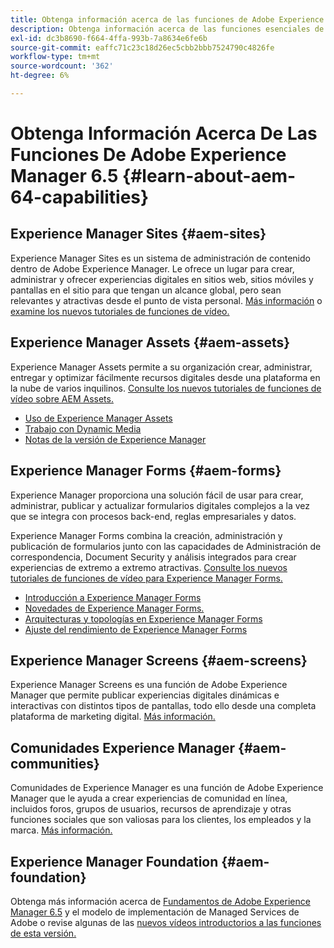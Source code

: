 ```yaml
---
title: Obtenga información acerca de las funciones de Adobe Experience Manager 6.5
description: Obtenga información acerca de las funciones esenciales de Adobe Experience Manager 6.5.
exl-id: dc3b8690-f664-4ffa-993b-7a8634e6fe6b
source-git-commit: eaffc71c23c18d26ec5cbb2bbb7524790c4826fe
workflow-type: tm+mt
source-wordcount: '362'
ht-degree: 6%

---
```


# Obtenga Información Acerca De Las Funciones De Adobe Experience Manager 6.5 {#learn-about-aem-64-capabilities}

## Experience Manager Sites {#aem-sites}

Experience Manager Sites es un sistema de administración de contenido dentro de Adobe Experience Manager. Le ofrece un lugar para crear, administrar y ofrecer experiencias digitales en sitios web, sitios móviles y pantallas en el sitio para que tengan un alcance global, pero sean relevantes y atractivas desde el punto de vista personal. [Más información](https://business.adobe.com/products/experience-manager/sites/web-content-management.html) o [examine los nuevos tutoriales de funciones de vídeo.](https://experienceleague.adobe.com/docs/experience-manager-learn/sites/overview.html?lang=es)

## Experience Manager Assets {#aem-assets}

Experience Manager Assets permite a su organización crear, administrar, entregar y optimizar fácilmente recursos digitales desde una plataforma en la nube de varios inquilinos. [Consulte los nuevos tutoriales de funciones de vídeo sobre AEM Assets.](https://experienceleague.adobe.com/docs/experience-manager-learn/assets/overview.html?lang=en)

* [Uso de Experience Manager Assets](/help/assets/manage-assets.md)
* [Trabajo con Dynamic Media](/help/assets/dynamic-media.md)
* [Notas de la versión de Experience Manager](/help/release-notes/release-notes.md)

## Experience Manager Forms {#aem-forms}

Experience Manager proporciona una solución fácil de usar para crear, administrar, publicar y actualizar formularios digitales complejos a la vez que se integra con procesos back-end, reglas empresariales y datos.

Experience Manager Forms combina la creación, administración y publicación de formularios junto con las capacidades de Administración de correspondencia, Document Security y análisis integrados para crear experiencias de extremo a extremo atractivas. [Consulte los nuevos tutoriales de funciones de vídeo para Experience Manager Forms.](https://experienceleague.adobe.com/docs/experience-manager-learn/assets/overview.html?lang=en)

* [Introducción a Experience Manager Forms](/help/forms/using/introduction-aem-forms.md)
* [Novedades de Experience Manager Forms.](/help/forms/using/whats-new.md)
* [Arquitecturas y topologías en Experience Manager Forms](/help/forms/using/aem-forms-architecture-deployment.md)
* [Ajuste del rendimiento de Experience Manager Forms](/help/forms/using/performance-tuning-aem-forms.md)

## Experience Manager Screens {#aem-screens}

Experience Manager Screens es una función de Adobe Experience Manager que permite publicar experiencias digitales dinámicas e interactivas con distintos tipos de pantallas, todo ello desde una completa plataforma de marketing digital. [Más información.](https://experienceleague.adobe.com/docs/experience-manager-screens/user-guide/aem-screens-introduction.html?lang=es)

## Comunidades Experience Manager {#aem-communities}

Comunidades de Experience Manager es una función de Adobe Experience Manager que le ayuda a crear experiencias de comunidad en línea, incluidos foros, grupos de usuarios, recursos de aprendizaje y otras funciones sociales que son valiosas para los clientes, los empleados y la marca. [Más información.](https://experienceleague.adobe.com/docs/experience-manager-65/communities/introduction/overview.html?lang=en)

## Experience Manager Foundation {#aem-foundation}

Obtenga más información acerca de [Fundamentos de Adobe Experience Manager 6.5](/help/sites-deploying/home.md) y el modelo de implementación de Managed Services de Adobe o revise algunas de las [nuevos vídeos introductorios a las funciones de esta versión.](https://experienceleague.adobe.com/docs/experience-manager-learn/assets/overview.html?lang=en)
